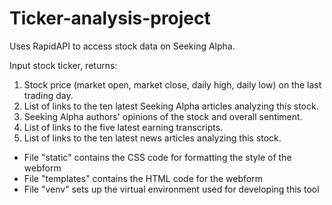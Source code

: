 # Ticker-analysis-project
Uses RapidAPI to access stock data on Seeking Alpha.

Input stock ticker, returns:
1. Stock price (market open, market close, daily high, daily low) on the last trading day.
2. List of links to the ten latest Seeking Alpha articles analyzing this stock.
3. Seeking Alpha authors' opinions of the stock and overall sentiment.
4. List of links to the five latest earning transcripts.
5. List of links to the ten latest news articles analyzing this stock.

- File "static" contains the CSS code for formatting the style of the webform
- File "templates" contains the HTML code for the webform
- File "venv" sets up the virtual environment used for developing this tool
